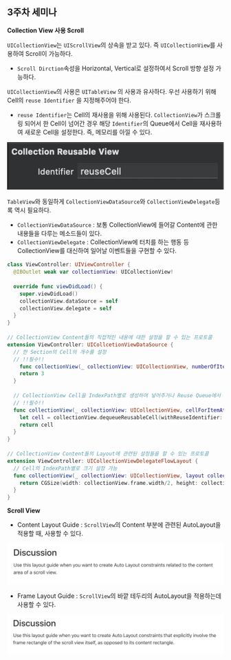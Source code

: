 ## 3주차 세미나



**Collection View 사용 Scroll**

 `UICollectionView`는 `UIScrollView`의 상속을 받고 있다. 즉 `UICollectionView`를 사용하여 Scroll이 가능하다.

* `Scroll Dirction`속성을 Horizontal, Vertical로 설정하여서 Scroll 방향 설정 가능하다.

 `UICollectionView`의 사용은 `UITableView` 의 사용과 유사하다. 우선 사용하기 위해 Cell의 `reuse Identifier` 을 지정해주어야 한다.

* `reuse Identifier`는 Cell의 재사용을 위해 사용된다. `CollectionView`가 스크롤링 되어서 한 Cell이 넘어간 경우 해당 `Identifier`의 Queue에서 Cell을 재사용하여 새로운 Cell을 설정한다. 즉, 메모리를 아낄 수 있다.

![firstScreen](../image/thirdWeek1.png)



 `TableView`와 동일하게 `CollectionViewDataSource`와 `CollectionViewDelegate`등록 역시 필요하다. 

* `CollectionViewDataSource` : 보통 CollectionView에 들어갈 Content에 관한 내용들을 다루는 메소드들이 있다.
* `CollectionViewDelegate` : CollectionView에 터치를 하는 행동 등 CollectionView를 대신하여 일어날 이벤트들을 구현할 수 있다.

```swift
class ViewController: UIViewController {
  @IBOutlet weak var collectionView: UICollectionView!
  
  override func viewDidLoad() {
    super.viewDidLoad()
    collectionView.dataSource = self
    collectionView.delegate = self
  }
}

// CollectionView Content들의 직접적인 내용에 대한 설정을 할 수 있는 프로토콜
extension ViewController: UICollcetionViewDataSource {
  // 한 Section의 Cell의 개수를 설정
  // !!필수!!
	func collectionView(_ collectionView: UICollectionView, numberOfItemsInSection section: Int) -> Int {
    return 3
  }
  
  // CollectionView Cell을 IndexPath별로 생성하여 넣어주거나 Reuse Queue에서 사용
  // !!필수!!
  func collectionView(_ collectionView: UICollectionView, cellForItemAt indexPath: IndexPath) -> UICollectionViewCell {
    let cell = collectionView.dequeueReusableCell(withReuseIdentifier: "reuseCell", for: indexPath) // Identifier은 개인이 설정한 값
    return cell
  }
}

// CollectionView Content들의 Layout에 관련된 설정들을 할 수 있는 프로토콜
extension ViewController: UICollectionViewDelegateFlowLayout {
  // Cell의 IndexPath별로 크기 설정 가능
  func collectionView(_ collectionView: UICollectionView, layout collectionViewLayout: UICollectionViewLayout, sizeForItemAt indexPath: IndexPath) -> CGSize {
    return CGSize(width: collectionView.frame.width/2, height: collectionView.height/2)
  }
}
```



**Scroll View**

* Content Layout Guide : `ScrollView`의 Content 부분에 관련된 AutoLayout을 적용할 때, 사용할 수 있다.

![second](../image/thirdWeek2.png)

* Frame Layout Guide : `ScrollView`의 바깥 테두리의 AutoLayout을 적용하는데 사용할 수 있다.

![third](../image/thirdWeek3.png)







 